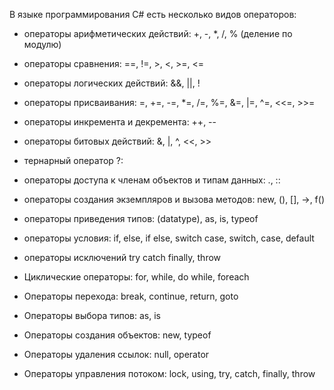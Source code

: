 В языке программирования C# есть несколько видов операторов:
- операторы арифметических действий: +, -, *, /, % (деление по модулю)
- операторы сравнения: ==, !=, >, <, >=, <=
- операторы логических действий: &&, ||, !
- операторы присваивания: =, +=, -=, *=, /=, %=, &=, |=, ^=, <<=, >>=
- операторы инкремента и декремента: ++, --
- операторы битовых действий: &, |, ^, <<, >>
- тернарный оператор ?:
- операторы доступа к членам объектов и типам данных: ., ::
- операторы создания экземпляров и вызова методов: new, (), [], ->, f()
- операторы приведения типов: (datatype), as, is, typeof
- операторы условия: if, else, if else, switch case, switch, case, default
- операторы исключений try catch finally, throw

- Циклические операторы: for, while, do while, foreach
- Операторы перехода: break, continue, return, goto
- Операторы выбора типов: as, is
- Операторы создания объектов: new, typeof
- Операторы удаления ссылок: null, operator
- Операторы управления потоком: lock, using, try, catch, finally, throw


